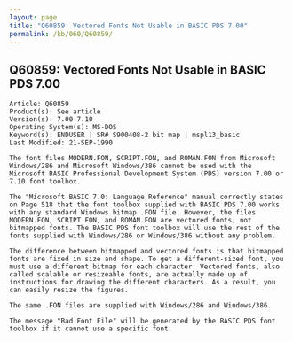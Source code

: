 ```yaml
---
layout: page
title: "Q60859: Vectored Fonts Not Usable in BASIC PDS 7.00"
permalink: /kb/060/Q60859/
---
```


## Q60859: Vectored Fonts Not Usable in BASIC PDS 7.00

	Article: Q60859
	Product(s): See article
	Version(s): 7.00 7.10
	Operating System(s): MS-DOS
	Keyword(s): ENDUSER | SR# S900408-2 bit map | mspl13_basic
	Last Modified: 21-SEP-1990
	
	The font files MODERN.FON, SCRIPT.FON, and ROMAN.FON from Microsoft
	Windows/286 and Microsoft Windows/386 cannot be used with the
	Microsoft BASIC Professional Development System (PDS) version 7.00 or
	7.10 font toolbox.
	
	The "Microsoft BASIC 7.0: Language Reference" manual correctly states
	on Page 518 that the font toolbox supplied with BASIC PDS 7.00 works
	with any standard Windows bitmap .FON file. However, the files
	MODERN.FON, SCRIPT.FON, and ROMAN.FON are vectored fonts, not
	bitmapped fonts. The BASIC PDS font toolbox will use the rest of the
	fonts supplied with Windows/286 or Windows/386 without any problem.
	
	The difference between bitmapped and vectored fonts is that bitmapped
	fonts are fixed in size and shape. To get a different-sized font, you
	must use a different bitmap for each character. Vectored fonts, also
	called scalable or resizeable fonts, are actually made up of
	instructions for drawing the different characters. As a result, you
	can easily resize the figures.
	
	The same .FON files are supplied with Windows/286 and Windows/386.
	
	The message "Bad Font File" will be generated by the BASIC PDS font
	toolbox if it cannot use a specific font.
